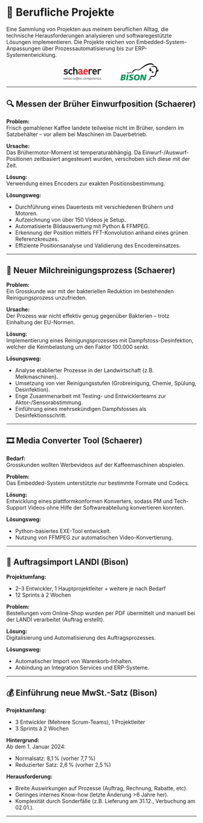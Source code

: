 # 💼 Berufliche Projekte

Eine Sammlung von Projekten aus meinem beruflichen Alltag, die technische Herausforderungen analysieren und softwaregestützte Lösungen implementieren. Die Projekte reichen von Embedded-System-Anpassungen über Prozessautomatisierung bis zur ERP-Systementwicklung.
<div align="center"><a href="https://www.schaerer.com/english/"><img src="images/schaerer_logo.svg.png" width="20%" hspace="50"/></a><a href="https://www.bison-group.com/"><img src="images/bison_logo_rgb.svg.png" width="20%"/></a></div>

---

## 🔍 Messen der Brüher Einwurfposition (Schaerer)

**Problem:**  
Frisch gemahlener Kaffee landete teilweise nicht im Brüher, sondern im Satzbehälter – vor allem bei Maschinen im Dauerbetrieb.

**Ursache:**  
Das Brühermotor-Moment ist temperaturabhängig. Da Einwurf-/Auswurf-Positionen zeitbasiert angesteuert wurden, verschoben sich diese mit der Zeit.

**Lösung:**  
Verwendung eines Encoders zur exakten Positionsbestimmung.

**Lösungsweg:**  
- Durchführung eines Dauertests mit verschiedenen Brühern und Motoren.  
- Aufzeichnung von über 150 Videos je Setup.  
- Automatisierte Bildauswertung mit Python & FFMPEG.  
- Erkennung der Position mittels FFT-Konvolution anhand eines grünen Referenzkreuzes.  
- Effiziente Positionsanalyse und Validierung des Encodereinsatzes.

---

## 🧼 Neuer Milchreinigungsprozess (Schaerer)

**Problem:**  
Ein Grosskunde war mit der bakteriellen Reduktion im bestehenden Reinigungsprozess unzufrieden.

**Ursache:**  
Der Prozess war nicht effektiv genug gegenüber Bakterien – trotz Einhaltung der EU-Normen.

**Lösung:**  
Implementierung eines Reinigungsprozesses mit Dampfstoss-Desinfektion, welcher die Keimbelastung um den Faktor 100.000 senkt.

**Lösungsweg:**  
- Analyse etablierter Prozesse in der Landwirtschaft (z.B. Melkmaschinen).  
- Umsetzung von vier Reinigungsstufen (Grobreinigung, Chemie, Spülung, Desinfektion).  
- Enge Zusammenarbeit mit Testing- und Entwicklerteams zur Aktor-/Sensorabstimmung.  
- Einführung eines mehrsekündigen Dampfstosses als Desinfektionsschritt.

---

## 🎞️ Media Converter Tool (Schaerer)

**Bedarf:**  
Grosskunden wollten Werbevideos auf der Kaffeemaschinen abspielen.

**Problem:**  
Das Embedded-System unterstützte nur bestimmte Formate und Codecs.

**Lösung:**  
Entwicklung eines plattformkonformen Konverters, sodass PM und Tech-Support Videos ohne Hilfe der Softwareabteilung konvertieren konnten.

**Lösungsweg:**  
- Python-basiertes EXE-Tool entwickelt.  
- Nutzung von FFMPEG zur automatischen Video-Konvertierung.

---

## 🌱 Auftragsimport LANDI (Bison)

**Projektumfang:**   
- 2–3 Entwickler, 1 Hauptprojektleiter + weitere je nach Bedarf
- 12 Sprints à 2 Wochen  

**Problem:**  
Bestellungen vom Online-Shop wurden per PDF übermittelt und manuell bei der LANDI verarbeitet (Auftrag erstellt).

**Lösung:**  
Digitalisierung und Automatisierung des Auftragsprozesses.

**Lösungsweg:**  
- Automatischer Import von Warenkorb-Inhalten.  
- Anbindung an Integration Services und ERP-Systeme.

---

## 💰 Einführung neue MwSt.-Satz (Bison)

**Projektumfang:**    
- 3 Entwickler (Mehrere Scrum-Teams), 1 Projektleiter  
- 3 Sprints à 2 Wochen

**Hintergrund:**  
Ab dem 1. Januar 2024:  
- Normalsatz: 8,1 % (vorher 7,7 %)  
- Reduzierter Satz: 2,6 % (vorher 2,5 %)

**Herausforderung:**  
- Breite Auswirkungen auf Prozesse (Auftrag, Rechnung, Rabatte, etc).  
- Geringes internes Know-how (letzte Änderung >6 Jahre her).  
- Komplexität durch Sonderfälle (z.B. Lieferung am 31.12., Verbuchung am 02.01.).

---
